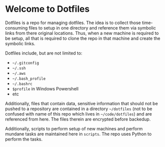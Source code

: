 
# Welcome to Dotfiles
Dotfiles is a repo for managing dotfiles. The idea is to collect those time-consuming files to setup in one directory and reference them via symbolic links from there original locations. Thus, when a new machine is required to be setup, all that is required to clone the repo in that machine and create the symbolic links.

Dotfiles include, but are not limited to:
* `~/.gitconfig`
* `~/.ssh`
* `~/.aws`
* `~/.bash_profile`
* `~/.bashrc`
* `$profile` in Windows Powershell
* etc

Additionally, files that contain data, sensitive information that should not be pushed to a repository are contained in a directory `~/dotfiles` (not to be confused with name of this repo which lives in `~/code/dotfiles`) and are referenced from here. The files therein are encrypted before backedup.

Additionally, scripts to perform setup of new machines and perform mundane tasks are maintained here in `scripts`. The repo uses Python to perform the tasks.

